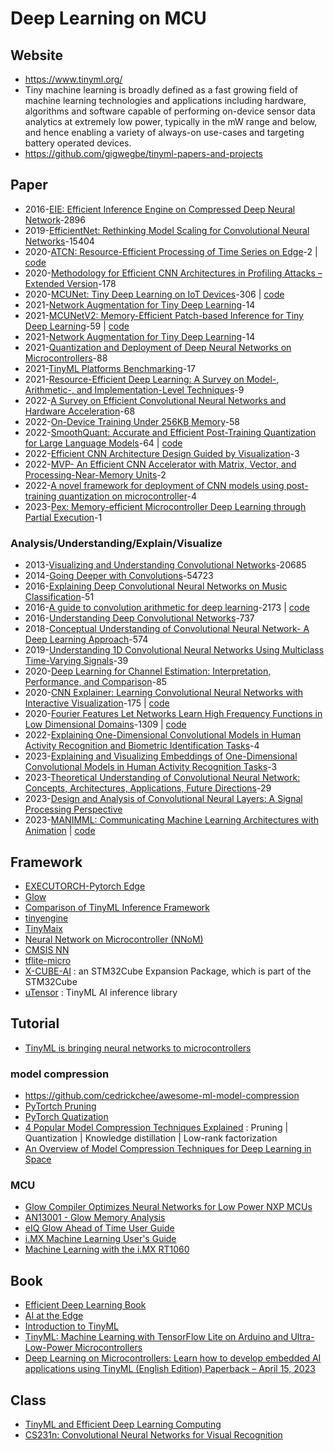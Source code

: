 # Deep Learning on MCU


## Website

- https://www.tinyml.org/
- Tiny machine learning is broadly defined as a fast growing field of machine learning technologies and applications including hardware, algorithms and software capable of performing on-device sensor data analytics at extremely low power, typically in the mW range and below, and hence enabling a variety of always-on use-cases and targeting battery operated devices.
- https://github.com/gigwegbe/tinyml-papers-and-projects


## Paper

- 2016-[EIE: Efficient Inference Engine on Compressed Deep Neural Network](https://arxiv.org/abs/1602.01528)-2896
- 2019-[EfficientNet: Rethinking Model Scaling for Convolutional Neural Networks](https://arxiv.org/abs/1905.11946)-15404
- 2020-[ATCN: Resource-Efficient Processing of Time Series on Edge](https://arxiv.org/abs/2011.05260)-2 | [code](https://github.com/TeCSAR-UNCC/ATCN)
- 2020-[Methodology for Efficient CNN Architectures in Profiling Attacks – Extended Version](https://tches.iacr.org/index.php/TCHES/article/view/8391)-178
- 2020-[MCUNet: Tiny Deep Learning on IoT Devices](https://hanlab.mit.edu/projects/mcunetv1)-306 | [code](https://github.com/mit-han-lab/mcunet)
- 2021-[Network Augmentation for Tiny Deep Learning](https://arxiv.org/abs/2110.08890)-14
- 2021-[MCUNetV2: Memory-Efficient Patch-based Inference for Tiny Deep Learning](https://arxiv.org/abs/2110.15352)-59 | [code](https://github.com/mit-han-lab/mcunet)
- 2021-[Network Augmentation for Tiny Deep Learning](https://arxiv.org/abs/2110.08890)-14
- 2021-[Quantization and Deployment of Deep Neural Networks on Microcontrollers](https://www.mdpi.com/1424-8220/21/9/2984)-88
- 2021-[TinyML Platforms Benchmarking](https://arxiv.org/pdf/2112.01319.pdf)-17
- 2021-[Resource-Efficient Deep Learning: A Survey on Model-, Arithmetic-, and Implementation-Level Techniques](https://arxiv.org/abs/2112.15131)-9
- 2022-[A Survey on Efficient Convolutional Neural Networks and Hardware Acceleration](https://www.mdpi.com/2079-9292/11/6/945)-68
- 2022-[On-Device Training Under 256KB Memory](https://arxiv.org/abs/2206.15472)-58
- 2022-[SmoothQuant: Accurate and Efficient Post-Training Quantization for Large Language Models](https://arxiv.org/abs/2211.10438)-64 | [code](https://github.com/mit-han-lab/smoothquant)
- 2022-[Efficient CNN Architecture Design Guided by Visualization](https://arxiv.org/abs/2207.10318)-3
- 2022-[MVP- An Efficient CNN Accelerator with Matrix, Vector, and Processing-Near-Memory Units](https://dl.acm.org/doi/10.1145/3497745)-2
- 2022-[A novel framework for deployment of CNN models using post-training quantization on microcontroller](https://www.sciencedirect.com/science/article/abs/pii/S0141933122001715)-4
- 2023-[Pex: Memory-efficient Microcontroller Deep Learning through Partial Execution](https://arxiv.org/abs/2211.17246)-1

### Analysis/Understanding/Explain/Visualize

- 2013-[Visualizing and Understanding Convolutional Networks](https://arxiv.org/abs/1311.2901)-20685
- 2014-[Going Deeper with Convolutions](https://arxiv.org/abs/1409.4842)-54723
- 2016-[Explaining Deep Convolutional Neural Networks on Music Classification](https://arxiv.org/pdf/1607.02444.pdf)-51
- 2016-[A guide to convolution arithmetic for deep learning](https://arxiv.org/abs/1603.07285)-2173 | [code](https://github.com/vdumoulin/conv_arithmetic)
- 2016-[Understanding Deep Convolutional Networks](https://arxiv.org/pdf/1601.04920.pdf)-737
- 2018-[Conceptual Understanding of Convolutional Neural Network- A Deep Learning Approach](https://www.sciencedirect.com/science/article/pii/S1877050918308019)-574
- 2019-[Understanding 1D Convolutional Neural Networks Using Multiclass Time-Varying Signals](https://tigerprints.clemson.edu/cgi/viewcontent.cgi?article=3918&context=all_theses)-39
- 2020-[Deep Learning for Channel Estimation: Interpretation, Performance, and Comparison](https://ieeexplore.ieee.org/document/9288911?denied=)-85
- 2020-[CNN Explainer: Learning Convolutional Neural Networks with Interactive Visualization](https://arxiv.org/abs/2004.15004)-175 | [code](https://github.com/poloclub/cnn-explainer)
- 2020-[Fourier Features Let Networks Learn High Frequency Functions in Low Dimensional Domains](https://arxiv.org/pdf/2006.10739.pdf)-1309 | [code](https://github.com/tancik/fourier-feature-networks)
- 2022-[Explaining One-Dimensional Convolutional Models in Human Activity Recognition and Biometric Identification Tasks](https://www.mdpi.com/1424-8220/22/15/5644)-4
- 2023-[Explaining and Visualizing Embeddings of One-Dimensional Convolutional Models in Human Activity Recognition Tasks](https://www.mdpi.com/1424-8220/23/9/4409)-3
- 2023-[Theoretical Understanding of Convolutional Neural Network: Concepts, Architectures, Applications, Future Directions](https://www.mdpi.com/2079-3197/11/3/52)-29
- 2023-[Design and Analysis of Convolutional Neural Layers: A Signal Processing Perspective](https://ieeexplore.ieee.org/document/10073548)
- 2023-[MANIMML: Communicating Machine Learning Architectures with Animation](https://arxiv.org/pdf/2306.17108.pdf) | [code](https://github.com/helblazer811/ManimML)

## Framework

- [EXECUTORCH-Pytorch Edge](https://pytorch.org/executorch-overview)
- [Glow](https://github.com/pytorch/glow)
- [Comparison of TinyML Inference Framework](https://github.com/sipeed/TinyMaix/blob/main/tinyml_intro.md#comparison-of-tinyml-inference-framework)
- [tinyengine](https://github.com/mit-han-lab/tinyengine)
- [TinyMaix](https://github.com/sipeed/TinyMaix)
- [Neural Network on Microcontroller (NNoM)](https://github.com/majianjia/nnom)
- [CMSIS NN](https://www.keil.com/pack/doc/CMSIS/NN/html/index.html)
- [tflite-micro](https://github.com/tensorflow/tflite-micro)
- [X-CUBE-AI](https://www.st.com/en/embedded-software/x-cube-ai.html) : an STM32Cube Expansion Package, which is part of the STM32Cube
- [uTensor](https://github.com/uTensor/uTensor) : TinyML AI inference library

## Tutorial

- [TinyML is bringing neural networks to microcontrollers](https://bdtechtalks.com/2022/01/17/mcunetv2-tinyml-deep-learning-microcontrollers/)

### model compression

- https://github.com/cedrickchee/awesome-ml-model-compression
- [PyTortch Pruning](https://pytorch.org/tutorials/intermediate/pruning_tutorial.html)
- [PyTorch Quatization](https://pytorch.org/docs/stable/quantization.html)
- [4 Popular Model Compression Techniques Explained](https://xailient.com/blog/4-popular-model-compression-techniques-explained/) : Pruning | Quantization | Knowledge distillation | Low-rank factorization
- [An Overview of Model Compression Techniques for Deep Learning in Space](https://medium.com/gsi-technology/an-overview-of-model-compression-techniques-for-deep-learning-in-space-3fd8d4ce84e5)

### MCU

- [Glow Compiler Optimizes Neural Networks for Low Power NXP MCUs](https://medium.com/pytorch/glow-compiler-optimizes-neural-networks-for-low-power-nxp-mcus-e095abe14942)
- [AN13001 - Glow Memory Analysis](https://www.nxp.com/docs/en/application-note/AN13001.pdf)
- [eIQ Glow Ahead of Time User Guide](https://www.nxp.com/docs/en/user-guide/EIQGLOWAOTUG.pdf)
- [i.MX Machine Learning User's Guide](https://www.nxp.com/docs/en/user-guide/IMX-MACHINE-LEARNING-UG.pdf)
- [Machine Learning with the i.MX RT1060](https://www.nxp.com/docs/en/training-reference-material/MACHINE-LEARNING-WITH-THE-I.MX-RT1060.pdf)

## Book 

- [Efficient Deep Learning Book](https://efficientdlbook.com/)
- [AI at the Edge](https://www.oreilly.com/library/view/ai-at-the/9781098120191/)
- [Introduction to TinyML](https://www.thetinymlbook.com/)
- [TinyML: Machine Learning with TensorFlow Lite on Arduino and Ultra-Low-Power Microcontrollers](https://www.amazon.com/TinyML-Learning-TensorFlow-Ultra-Low-Power-Microcontrollers/dp/1492052043/ref=pd_sim_sccl_2_1/139-5678968-4377856?pd_rd_w=GqIPV&content-id=amzn1.sym.deea2496-fc60-414f-9888-d6b71c774bf1&pf_rd_p=deea2496-fc60-414f-9888-d6b71c774bf1&pf_rd_r=VW93R92ACTMP2FTH0HCF&pd_rd_wg=YakSh&pd_rd_r=be20cf43-5505-4be8-9f9b-d205a65eb1fe&pd_rd_i=1492052043&psc=1)
- [Deep Learning on Microcontrollers: Learn how to develop embedded AI applications using TinyML (English Edition) Paperback – April 15, 2023](https://www.amazon.com/Deep-Learning-Microcontrollers-embedded-applications/dp/9355518056)

## Class

- [TinyML and Efficient Deep Learning Computing](https://hanlab.mit.edu/courses/2023-fall-65940)
- [ CS231n: Convolutional Neural Networks for Visual Recognition](https://cs231n.github.io/)
